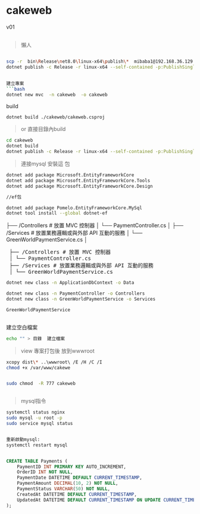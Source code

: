 # cakeweb
 v01


##

>懶人
```bash

scp -r  bin\Release\net8.0\linux-x64\publish\*  mibaba1@192.168.36.129:/var/www/cakeweb 
dotnet publish -c Release -r linux-x64 --self-contained -p:PublishSingleFile=true  

 
建立專案
```bash
dotnet new mvc  -n cakeweb  -o cakeweb 

```

build
```bash
dotnet build ./cakeweb/cakeweb.csproj
```
>or  直接目錄內build
```bash
cd cakeweb 
dotnet build 
dotnet publish -c Release -r linux-x64 --self-contained -p:PublishSingleFile=true


```

>連接mysql 安裝這 包
```bash
dotnet add package Microsoft.EntityFrameworkCore
dotnet add package Microsoft.EntityFrameworkCore.Tools
dotnet add package Microsoft.EntityFrameworkCore.Design

//ef包

dotnet add package Pomelo.EntityFrameworkCore.MySql
dotnet tool install --global dotnet-ef

```


├── /Controllers          # 放置 MVC 控制器
│   └── PaymentController.cs
│
├── /Services             # 放置業務邏輯或與外部 API 互動的服務
│   └── GreenWorldPaymentService.cs
│


<pre> ├── /Controllers # 放置 MVC 控制器 
 │ └── PaymentController.cs 
 ├── /Services # 放置業務邏輯或與外部 API 互動的服務 
 │ └── GreenWorldPaymentService.cs </pre>


```bash
dotnet new class -n ApplicationDbContext -o Data

dotnet new class -n PaymentController -o Controllers
dotnet new class -n GreenWorldPaymentService -o Services

GreenWorldPaymentService



```
建立空白檔案
```bash
echo "" > 目錄  建立檔案

```


>view 專案打包後 放到wwwroot
```bash
xcopy dist\* ..\wwwroot\ /E /H /C /I
chmod +x /var/www/cakewe


sudo chmod  -R 777 cakeweb



```

>mysql指令

```bash
systemctl status nginx
sudo mysql -u root -p
sudo service mysql status


重新啟動mysql:
systemctl restart mysql

```

```sql

CREATE TABLE Payments (
    PaymentID INT PRIMARY KEY AUTO_INCREMENT,
    OrderID INT NOT NULL,
    PaymentDate DATETIME DEFAULT CURRENT_TIMESTAMP,
    PaymentAmount DECIMAL(10, 2) NOT NULL,
    PaymentStatus VARCHAR(50) NOT NULL,
    CreatedAt DATETIME DEFAULT CURRENT_TIMESTAMP,
    UpdatedAt DATETIME DEFAULT CURRENT_TIMESTAMP ON UPDATE CURRENT_TIMESTAMP
);
```
